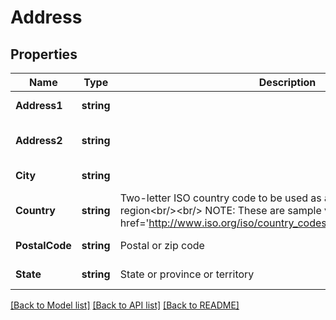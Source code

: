 # Address

## Properties
Name | Type | Description | Notes
------------ | ------------- | ------------- | -------------
**Address1** | **string** |  | [default to null]
**Address2** | **string** |  | [optional] [default to null]
**City** | **string** |  | [default to null]
**Country** | **string** | Two-letter ISO country code to be used as a hint for target region&lt;br/&gt;&lt;br/&gt; NOTE: These are sample values, there are many &lt;a href&#x3D;&#x27;http://www.iso.org/iso/country_codes.htm&#x27;&gt;more&lt;/a&gt; | [default to COUNTRY.US]
**PostalCode** | **string** | Postal or zip code | [default to null]
**State** | **string** | State or province or territory | [default to null]

[[Back to Model list]](../README.md#documentation-for-models) [[Back to API list]](../README.md#documentation-for-api-endpoints) [[Back to README]](../README.md)

